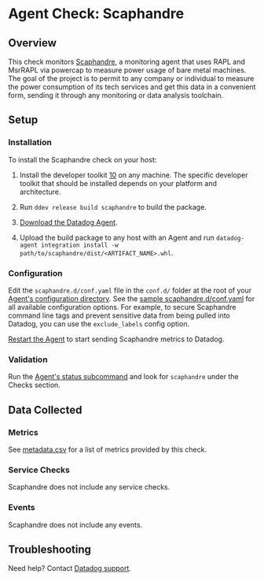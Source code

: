 # Agent Check: Scaphandre

## Overview

This check monitors [Scaphandre][1], a monitoring agent that uses RAPL and MsrRAPL via powercap to measure power usage of bare metal machines. The goal of the project is to permit to any company or individual to measure the power consumption of its tech services and get this data in a convenient form, sending it through any monitoring or data analysis toolchain.

## Setup

### Installation

To install the Scaphandre check on your host:


1. Install the developer toolkit [10] on any machine. The specific developer toolkit that should be installed depends on your platform and architecture.

2. Run `ddev release build scaphandre` to build the package.

3. [Download the Datadog Agent][2].

4. Upload the build package to any host with an Agent and
 run `datadog-agent integration install -w
 path/to/scaphandre/dist/<ARTIFACT_NAME>.whl`.

### Configuration

Edit the `scaphandre.d/conf.yaml` file in the `conf.d/` folder at the root of your [Agent's configuration directory][5]. See the [sample scaphandre.d/conf.yaml][6] for all available configuration options. For example, to secure Scaphandre command line tags and prevent sensitive data from being pulled into Datadog, you can use the `exclude_labels` config option.

[Restart the Agent][7] to start sending Scaphandre metrics to Datadog.

### Validation

Run the [Agent's status subcommand][8] and look for `scaphandre` under the Checks section.

## Data Collected

### Metrics

See [metadata.csv][9] for a list of metrics provided by this check.

### Service Checks

Scaphandre does not include any service checks.

### Events

Scaphandre does not include any events.

## Troubleshooting

Need help? Contact [Datadog support][4].

[1]: https://github.com/hubblo-org/scaphandre
[2]: https://app.datadoghq.com/account/settings/agent/latest
[3]: https://docs.datadoghq.com/agent/kubernetes/integrations/
[4]: https://docs.datadoghq.com/help/
[5]: https://docs.datadoghq.com/agent/guide/agent-configuration-files/#agent-configuration-directory
[6]: https://github.com/DataDog/integrations-core/blob/master/scaphandre/datadog_checks/scaphandre/data/conf.yaml.example
[7]: https://docs.datadoghq.com/agent/guide/agent-commands/#start-stop-and-restart-the-agent
[8]: https://docs.datadoghq.com/agent/guide/agent-commands/#agent-status-and-information
[9]: https://github.com/DataDog/integrations-extras/blob/master/scaphandre/metadata.csv
[10]: https://docs.datadoghq.com/developers/integrations/python/
